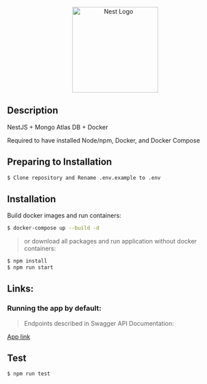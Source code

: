 <p align="center">
  <a href="http://nestjs.com/" target="blank"><img src="https://nestjs.com/img/logo-small.svg" width="200" alt="Nest Logo" /></a>
</p>

[circleci-image]: https://img.shields.io/circleci/build/github/nestjs/nest/master?token=abc123def456
[circleci-url]: https://circleci.com/gh/nestjs/nest

## Description
NestJS + Mongo Atlas DB + Docker

Required to have installed Node/npm, Docker, and Docker Compose

## Preparing to Installation

```bash
$ Clone repository and Rename .env.example to .env
```

## Installation

Build docker images and run containers:
```bash
$ docker-compose up --build -d
```

> or download all packages and run application without docker containers:
```bash
$ npm install
$ npm run start
```

## Links:

### Running the app by default:
> Endpoints described in Swagger API Documentation:

[App link](https://localhost:3000)


## Test

```bash
$ npm run test
```
